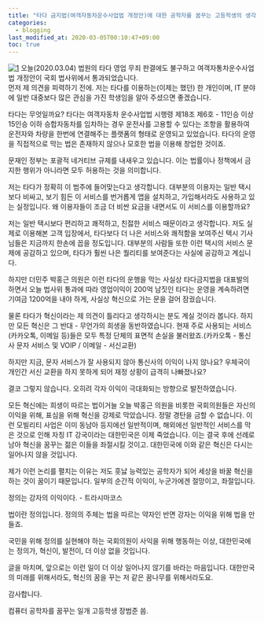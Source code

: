 ```yaml
---
title: "타다 금지법(여객자동차운수사업법 개정안)에 대한 공학자를 꿈꾸는 고등학생의 생각"
categories: 
  - blogging
last_modified_at: 2020-03-05T00:10:47+09:00
toc: true
---
```


[![1](https://tadatada.com/static/images/opengraph.png)](https://tadatada.com/static/images/opengraph.png)
오늘(2020.03.04) 법원의 타다 영업 무죄 판결에도 불구하고 여객자통차운수사업법 개정안이 국회 법사위에서 통과되었습니다.  
먼저 제 의견을 피력하기 전에. 저는 타다를 이용하는(이제는 했던) 한 개인이며, IT 분야에 일반 대중보다 많은 관심을 가진 학생임을 알아 주셨으면 좋겠습니다.  
  
타다는 무엇일까요? 타다는 여객자동차 운수사업법 시행령 제18조 제6호 - 11인승 이상 15인승 이하 승합자동차를 임차하는 경우 운전사를 고용할 수 있다는 조항을 활용하여 운전자와 차량을 한번에 연결해주는 플랫폼의 형태로 운영되고 있었습니다. 타다의 운영을 직접적으로 막는 법은 존재하지 않으나 모호한 법을 이용해 창업한 것이죠.  
  
문재인 정부는 포괄적 네거티브 규제를 내새우고 있습니다. 이는 법률이나 정책에서 금지한 행위가 아니라면 모두 허용하는 것을 의미합니다.  
  
저는 타다가 정확히 이 범주에 들어맞는다고 생각합니다. 대부분의 이용자는 일반 택시보다 비싸고, 보기 힘든 이 서비스를 번거롭게 앱을 설치하고, 가입해서라도 사용하고 있는 실정입니다. 왜 이용자들이 조금 더 비싼 요금을 내면서도 이 서비스를 이용할까요?  
  
저는 일반 택시보다 편리하고 쾌적하고, 친젏한 서비스 때문이라고 생각합니다. 저도 실제로 이용해본 고객 입장에서, 타다보다 더 나은 서비스와 쾌적함을 보여주신 택시 기사님들은 지금까지 한손에 꼽을 정도입니다. 대부분의 사람들 또한 이런 택시의 서비스 문제에 공감하고 있으며, 타다가 훨씬 나은 퀄리티를 보여준다는 사실에 공감하고 계십니다.  
  
하지만 더민주 박홍근 의원은 이런 타다의 운행을 막는 사실상 타다금지법을 대표발의 하면서 오늘 법사위 통과에 따라 영업이익이 200억 남짓인 타다는 운영을 계속하려면 기여금 1200억을 내야 하게, 사실상 혁신으로 가는 문을 걸어 잠궜습니다.  
  
물론 타다가 혁신이라는 제 의견이 틀리다고 생각하시는 분도 계실 것이라 봅니다. 하지만 모든 혁신은 그 반대 - 무언가의 희생을 동반하였습니다. 현재 주로 사용되는 서비스(카카오톡, 이메일 등)들은 모두 특정 단체의 표면적 손실을 불러왔죠.(카카오톡 - 통신사 문자 서비스 및 VOIP / 이메일 - 서신교환)  
  
하지만 지금, 문자 서비스가 잘 사용되지 않아 통신사의 이익이 나지 않나요? 우체국이 개인간 서신 교환을 하지 못하게 되어 재정 상황이 급격히 나빠졌나요?  
  
결코 그렇지 않습니다. 오히려 각자 이익이 극대화되는 방향으로 발전하였습니다.  
  
모든 혁신에는 희생이 따르는 법이거늘 오늘 박홍근 의원을 비롯한 국회의원들은 자신의 이익을 위해, 표심을 위해 혁신을 강제로 막았습니다. 정말 경탄을 금할 수 없습니다. 이런 모빌리티 사업은 이미 동남아 등지에선 일반적이며, 해외에선 일반적인 서비스를 막은 것으로 인해 자칭 IT 강국이라는 대한민국은 이제 죽었습니다. 이는 결국 후에 선례로 남아 혁신을 꿈꾸는 젊은 이들을 좌절시킬 것이고. 대한민국에 이와 같은 혁신은 다시는 일어나지 않을 것입니다.  
  
제가 이런 논리를 펼치는 이유는 저도 훗낧 능력있는 공학자가 되어 세상을 바꿀 혁신을 하는 것이 꿈이기 때문입니다. 일부의 순간적 이익이, 누군가에겐 절망이고, 좌절입니다.
  
정의는 강자의 이익이다. - 트라시마코스
  
법이란 정의입니다. 정의의 주체는 법을 따르는 약자인 반면 강자는 이익을 위해 법을 만들죠.  
  
국민을 위해 정의를 실현해야 하는 국회의원이 사익을 위해 행동하는 이상, 대한민국에는 정의가, 혁신이, 발전이, 더 이상 없을 것입니다.  
  
글을 마치며, 앞으로는 이런 일이 더 이상 일어나지 않기를 바라는 마음입니다. 대한만국의 미래를 위해서라도, 혁신의 꿈을 꾸는 저 같은 꿈나무를 위해서라도요.  
  
감사합니다.
  
컴퓨터 공학자를 꿈꾸는 일개 고등학생 장범준 씀.